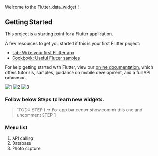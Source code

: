 Welcome to the Flutter_data_widget !

## Getting Started

This project is a starting point for a Flutter application.

A few resources to get you started if this is your first Flutter project:

- [Lab: Write your first Flutter app](https://flutter.dev/docs/get-started/codelab)
- [Cookbook: Useful Flutter samples](https://flutter.dev/docs/cookbook)

For help getting started with Flutter, view our
[online documentation](https://flutter.dev/docs), which offers tutorials,
samples, guidance on mobile development, and a full API reference.


![1](https://user-images.githubusercontent.com/17040639/71610857-a4fa4d00-2bba-11ea-82cf-25b8bb1e316a.png)
![2](https://user-images.githubusercontent.com/17040639/71610859-a75ca700-2bba-11ea-844f-98d0ee7d2798.png)
![3](https://user-images.githubusercontent.com/17040639/71610861-a88dd400-2bba-11ea-976a-8a2c0e24c136.png)


### Follow below Steps to learn new widgets. 

> `TODO STEP 1 -> For app bar center show commit this one and uncomment STEP 1


### Menu list 
1. API calling
2. Database
3. Photo capture




